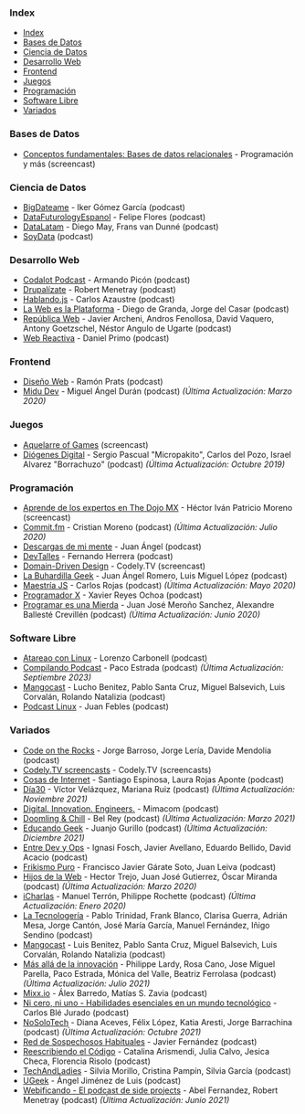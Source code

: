 ### Index

- [Index](#index)
- [Bases de Datos](#bases-de-datos)
- [Ciencia de Datos](#ciencia-de-datos)
- [Desarrollo Web](#desarrollo-web)
- [Frontend](#frontend)
- [Juegos](#juegos)
- [Programación](#programación)
- [Software Libre](#software-libre)
- [Variados](#variados)


### Bases de Datos

* [Conceptos fundamentales: Bases de datos relacionales](https://www.youtube.com/playlist?list=PLzSFZWTjelbJ01UciHPAWTqUFWesoGr9A) - Programación y más (screencast)


### Ciencia de Datos

* [BigDateame](https://open.spotify.com/show/0aikWOJmQMglEmbmbHqv4q) - Iker Gómez García (podcast)
* [DataFuturologyEspanol](https://podcasts.apple.com/es/podcast/data-futurology-espa%C3%B1ol/id1523527265) - Felipe Flores (podcast)
* [DataLatam](http://www.datalatam.com) - Diego May, Frans van Dunné (podcast)
* [SoyData](https://www.ivoox.com/podcast-soydata-ciencia-datos-a-tu_sq_f1414925_1.html) (podcast)


### Desarrollo Web

* [Codalot Podcast](https://anchor.fm/codalot) - Armando Picón (podcast)
* [Drupalízate](https://anchor.fm/drupalizate) - Robert Menetray (podcast)
* [Hablando.js](https://anchor.fm/carlosazaustre) - Carlos Azaustre (podcast)
* [La Web es la Plataforma](https://anchor.fm/the-web-is-the-platform) - Diego de Granda, Jorge del Casar (podcast)
* [República Web](https://republicaweb.es) - Javier Archeni, Andros Fenollosa, David Vaquero, Antony Goetzschel, Néstor Angulo de Ugarte (podcast)
* [Web Reactiva](https://www.webreactiva.com/podcast) - Daniel Primo (podcast)


### Frontend

* [Diseño Web](https://pampua.es/podcast) - Ramón Prats (podcast)
* [Midu Dev](https://midu.dev/podcast) - Miguel Ángel Durán (podcast) *(Última Actualización: Marzo 2020)*


### Juegos

* [Aquelarre of Games](https://www.youtube.com/playlist?list=PLeUTAd8xaJJlW8xHQn000F2vg6OSQlH9i) (screencast)
* [Diógenes Digital](https://diogenesdigital.es/podcasts/) - Sergio Pascual "Micropakito", Carlos del Pozo, Israel Alvarez "Borrachuzo" (podcast) *(Última Actualización: Octubre 2019)*


### Programación

* [Aprende de los expertos en The Dojo MX](https://www.youtube.com/playlist?list=PLfeFnTZNTVDO5UwcIvWherSLxuBuK6ve4) - Héctor Iván Patricio Moreno (screencast)
* [Commit.fm](https://anchor.fm/khriztianmoreno) - Cristian Moreno (podcast) *(Última Actualización: Julio 2020)*
* [Descargas de mi mente](https://www.ivoox.com/podcast-descargas-mi-mente_sq_f1584288_1.html) - Juan Ángel (podcast)
* [DevTalles](https://open.spotify.com/show/0jrfxcnCrD7N9tlA0BGJp5) - Fernando Herrera (podcast)
* [Domain-Driven Design](https://www.youtube.com/playlist?list=PLZVwXPbHD1KMsiA7ahRSbIwS3QMsQ0SbL) - Codely.TV (screencast)
* [La Buhardilla Geek](https://www.ivoox.com/podcast-buhardilla-geek_sq_f1465450_1.html) - Juan Ángel Romero, Luis Miguel López (podcast)
* [Maestría JS](https://anchor.fm/maestriajs) - Carlos Rojas (podcast) *(Última Actualización: Mayo 2020)*
* [Programador X](https://open.spotify.com/show/6iuwL4j3oyaMZyBThzv7Hq) - Xavier Reyes Ochoa (podcast)
* [Programar es una Mierda](https://www.programaresunamierda.com) - Juan José Meroño Sanchez, Alexandre Ballesté Crevillén (podcast) *(Última Actualización: Junio 2020)*


### Software Libre

* [Atareao con Linux](https://atareao.es/podcast) - Lorenzo Carbonell (podcast)
* [Compilando Podcast](https://podcasts.apple.com/es/podcast/compilando-podcast/id1215384401) - Paco Estrada (podcast) *(Última Actualización: Septiembre 2023)*
* [Mangocast](https://www.mangocast.net) - Lucho Benitez, Pablo Santa Cruz, Miguel Balsevich, Luis Corvalán, Rolando Natalizia (podcast)
* [Podcast Linux](https://podcastlinux.com) - Juan Febles (podcast)


### Variados

* [Code on the Rocks](http://codeontherocks.fm) - Jorge Barroso, Jorge Lería, Davide Mendolia (podcast)
* [Codely.TV screencasts](https://codely.com/blog/category/screencasts) - Codely.TV (screencasts)
* [Cosas de Internet](https://cosasdeinternet.fm/episodios) - Santiago Espinosa, Laura Rojas Aponte (podcast)
* [Día30](https://www.dia30.mx) - Víctor Velázquez, Mariana Ruiz (podcast) *(Última Actualización: Noviembre 2021)*
* [Digital. Innovation. Engineers.](https://anchor.fm/mimacom) - Mimacom (podcast)
* [Doomling & Chill](https://anchor.fm/bel-rey) - Bel Rey (podcast) *(Última Actualización: Marzo 2021)*
* [Educando Geek](https://educandogeek.github.io) - Juanjo Gurillo (podcast) *(Última Actualización: Diciembre 2021)*
* [Entre Dev y Ops](https://www.entredevyops.es) - Ignasi Fosch, Javier Avellano, Eduardo Bellido, David Acacio (podcast)
* [Frikismo Puro](https://www.ivoox.com/podcast-frikismo-puro_sq_f1268809_1.html) - Francisco Javier Gárate Soto, Juan Leiva (podcast)
* [Hijos de la Web](https://www.ivoox.com/podcast-hijos-web_sq_f1588708_1.html) - Hector Trejo, Juan José Gutierrez, Óscar Miranda (podcast) *(Última Actualización: Marzo 2020)*
* [iCharlas](https://www.ivoox.com/podcast-icharlas-podcast_sq_f155400_1.html) - Manuel Terrón, Philippe Rochette (podcast) *(Última Actualización: Enero 2020)*
* [La Tecnologería](https://tecnologeria.com) - Pablo Trinidad, Frank Blanco, Clarisa Guerra, Adrián Mesa, Jorge Cantón, José María García, Manuel Fernández, Iñigo Sendino (podcast)
* [Mangocast](https://www.mangocast.net) - Luis Benitez, Pablo Santa Cruz, Miguel Balsevich, Luis Corvalán, Rolando Natalizia (podcast)
* [Más allá de la innovación](https://masalladelainnovacion.com/todos-los-podcasts/) - Philippe Lardy, Rosa Cano, Jose Miguel Parella, Paco Estrada, Mónica del Valle, Beatriz Ferrolasa (podcast) *(Última Actualización: Julio 2021)*
* [Mixx.io](https://mixx.io/podcasts) - Álex Barredo, Matías S. Zavia (podcast)
* [Ni cero, ni uno - Habilidades esenciales en un mundo tecnológico](https://savvily.es/podcasts/ni-cero-ni-uno/) - Carlos Blé Jurado (podcast)
* [NoSoloTech](https://www.ivoox.com/podcast-nosolotech-podcast_sq_f1851397_1.html) - Diana Aceves, Félix López, Katia Aresti, Jorge Barrachina (podcast) *(Última Actualización: Octubre 2021)*
* [Red de Sospechosos Habituales](https://www.ivoox.com/podcast-red-sospechosos-habituales_sq_f1564393_1.html) - Javier Fernández (podcast)
* [Reescribiendo el Código](https://open.spotify.com/show/6efO7Lp5LENT3jqR0sYIG5) - Catalina Arismendi, Julia Calvo, Jesica Checa, Florencia Risolo (podcast)
* [TechAndLadies](https://anchor.fm/techladies) - Silvia Morillo, Cristina Pampín, Silvia García (podcast)
* [UGeek](https://ugeek.github.io) - Ángel Jiménez de Luis (podcast)
* [Webificando - El podcast de side projects](https://podcasts.apple.com/co/podcast/webificando-el-podcast-de-side-projects/id1547290552) - Abel Fernandez, Robert Menetray (podcast) *(Última Actualización: Junio 2021)*
